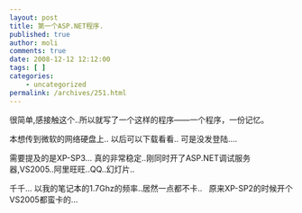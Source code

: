 ```yaml
---
layout: post
title: 第一个ASP.NET程序.
published: true
author: moli
comments: true
date: 2008-12-12 12:12:00
tags: [ ]
categories:
    - uncategorized
permalink: /archives/251.html
---
```

很简单,感接触这个..所以就写了一个这样的程序&mdash;&mdash;一个程序，一份记忆。
  
本想传到微软的网络硬盘上.. 以后可以下载看看.. 可是没发登陆&#8230;.

需要提及的是XP-SP3&#8230; 真的非常稳定..刚同时开了ASP.NET调试服务器,VS2005..阿里旺旺..QQ..幻灯片..

千千&#8230; 以我的笔记本的1.7Ghz的频率..居然一点都不卡..&nbsp;&nbsp; 原来XP-SP2的时候开个VS2005都蛮卡的&#8230;


   
  
  
     
    
    
      
        
      
    
  
